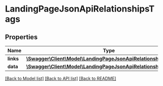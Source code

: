 # LandingPageJsonApiRelationshipsTags

## Properties
Name | Type | Description | Notes
------------ | ------------- | ------------- | -------------
**links** | [**\Swagger\Client\Model\LandingPageJsonApiRelationshipsTagsLinks**](LandingPageJsonApiRelationshipsTagsLinks.md) |  | [optional] 
**data** | [**\Swagger\Client\Model\LandingPageJsonApiRelationshipsTagsData[]**](LandingPageJsonApiRelationshipsTagsData.md) |  | [optional] 

[[Back to Model list]](../../README.md#documentation-for-models) [[Back to API list]](../../README.md#documentation-for-api-endpoints) [[Back to README]](../../README.md)


